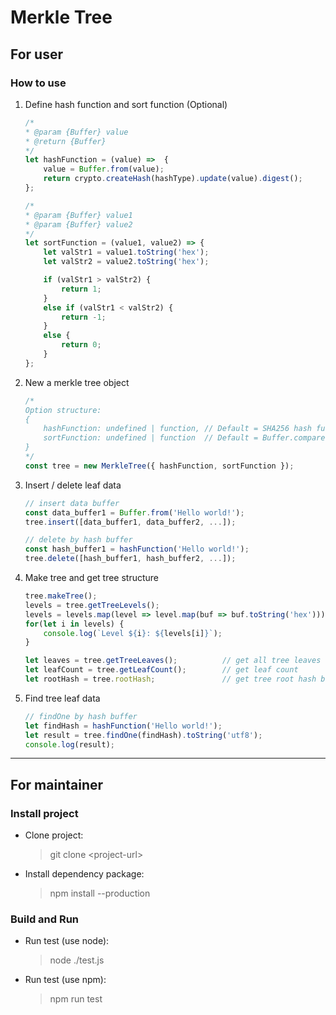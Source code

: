 # Merkle Tree #

## For user ##

### How to use ###

1. Define hash function and sort function (Optional)
    ```javascript
    /*
    * @param {Buffer} value
    * @return {Buffer}
    */
    let hashFunction = (value) =>  {
        value = Buffer.from(value);
        return crypto.createHash(hashType).update(value).digest();
    };

    /*
    * @param {Buffer} value1
    * @param {Buffer} value2
    */
    let sortFunction = (value1, value2) => {
        let valStr1 = value1.toString('hex');
        let valStr2 = value2.toString('hex');

        if (valStr1 > valStr2) {
            return 1;
        }
        else if (valStr1 < valStr2) {
            return -1;
        }
        else {
            return 0;
        }
    };
    ```

2. New a merkle tree object
    ```javascript
    /*
    Option structure:
    {
        hashFunction: undefined | function, // Default = SHA256 hash function in crypto module
        sortFunction: undefined | function  // Default = Buffer.compare
    }
    */
    const tree = new MerkleTree({ hashFunction, sortFunction });
    ```

3. Insert / delete leaf data
    ```javascript
    // insert data buffer
    const data_buffer1 = Buffer.from('Hello world!');
    tree.insert([data_buffer1, data_buffer2, ...]);

    // delete by hash buffer
    const hash_buffer1 = hashFunction('Hello world!');
    tree.delete([hash_buffer1, hash_buffer2, ...]);
    ```
4. Make tree and get tree structure
    ```javascript
    tree.makeTree();
    levels = tree.getTreeLevels();
    levels = levels.map(level => level.map(buf => buf.toString('hex')));
    for(let i in levels) {
        console.log(`Level ${i}: ${levels[i]}`);
    }

    let leaves = tree.getTreeLeaves();          // get all tree leaves data
    let leafCount = tree.getLeafCount();        // get leaf count
    let rootHash = tree.rootHash;               // get tree root hash buffer
    ```
5. Find tree leaf data
    ```javascript
    // findOne by hash buffer
    let findHash = hashFunction('Hello world!');
    let result = tree.findOne(findHash).toString('utf8');
    console.log(result);
    ```
---

## For maintainer ##

### Install project ###

* Clone project:
    > git clone \<project-url\>

* Install dependency package:
    > npm install --production

### Build and Run ###

* Run test (use node):
    > node ./test.js

* Run test (use npm):
    > npm run test
